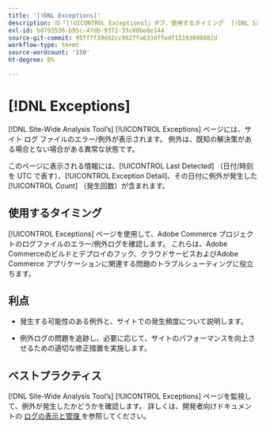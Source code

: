 ```yaml
---
title: '[!DNL Exceptions]'
description: の「[!UICONTROL Exceptions]」タブ、使用するタイミング  [!DNL Site-Wide Analysis Tool] メリット、ベストプラクティスについて説明します。
exl-id: bd793536-b95c-47db-9372-33c00be8e144
source-git-commit: 95ffff39d82cc9027fa633dffedf15193040802d
workflow-type: tm+mt
source-wordcount: '150'
ht-degree: 0%

---
```


# [!DNL Exceptions]

[!DNL Site-Wide Analysis Tool’s] [!UICONTROL Exceptions] ページには、サイト ログ ファイルのエラー/例外が表示されます。 例外は、既知の解決策がある場合とない場合がある異常な状態です。

このページに表示される情報には、[!UICONTROL Last Detected] （日付/時刻を UTC で表す）、[!UICONTROL Exception Detail]、その日付に例外が発生した [!UICONTROL Count] （発生回数）が含まれます。

## 使用するタイミング

[!UICONTROL Exceptions] ページを使用して、Adobe Commerce プロジェクトのログファイルのエラー/例外ログを確認します。 これらは、Adobe Commerceのビルドとデプロイのフック、クラウドサービスおよびAdobe Commerce アプリケーションに関連する問題のトラブルシューティングに役立ちます。

## 利点

* 発生する可能性のある例外と、サイトでの発生頻度について説明します。

* 例外ログの問題を追跡し、必要に応じて、サイトのパフォーマンスを向上させるための適切な修正措置を実施します。

## ベストプラクティス

[!DNL Site-Wide Analysis Tool’s] [!UICONTROL Exceptions] ページを監視して、例外が発生したかどうかを確認します。 詳しくは、開発者向けドキュメントの [ ログの表示と管理 ](https://devdocs.magento.com/cloud/project/log-locations.html) を参照してください。
